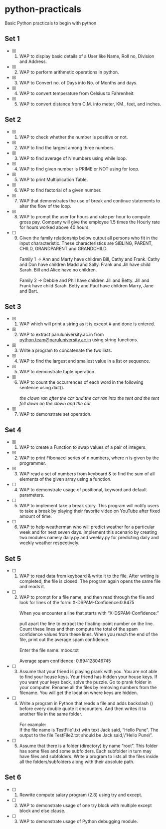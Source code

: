 # python-practicals
Basic Python practicals to begin with python

## Set 1
- [x] 1. WAP to display basic details of a User like Name, Roll no, Division and Address.

- [x] 2. WAP to perform arithmetic operations in python.

- [x] 3. WAP to Convert no. of Days into No. of Months and days.

- [x] 4. WAP to convert temperature from Celsius to Fahrenheit.

- [x] 5. WAP to convert distance from C.M. into meter, KM., feet, and inches.

## Set 2
- [x] 1. WAP to check whether the number is positive or not.

- [x] 2. WAP to find the largest among three numbers.

- [x] 3. WAP to find average of N numbers using while loop.

- [x] 4. WAP to find given number is PRIME or NOT using for loop.
- [x] 5. WAP to print Multiplication Table.

- [x] 6. WAP to find factorial of a given number.

- [x] 7. WAP that demonstrates the use of break and continue statements to alter the flow of the loop.

- [x] 8. WAP to prompt the user for hours and rate per hour to compute gross pay. Company will give the employee 1.5 times the Hourly rate for hours worked above 40 hours.

- [ ] 9. Given the family relationship below output all persons who fit in the input characteristic. These characteristics are SIBLING, PARENT, CHILD, GRANDPARENT and GRANDCHILD. 
<br><br>Family 1 -> Ann and Marty have children Bill, Cathy and Frank. Cathy and Don have children Madd and Sally. Frank and Jill have child Sarah. Bill and Alice have no children.
<br><br>Family 2 -> Debbie and Phil have children Jill and Betty. Jill and Frank have child Sarah. Betty and Paul have children Marry, Jane and Bart.

## Set 3
- [x] 1. WAP which will print a string as it is except # and done is entered.

- [x] 2. WAP to extract paruluniversity.ac.in from python.team@paruluniversity.ac.in using string functions.

- [x] 3. Write a program to concatenate the two lists.

- [x] 4. WAP to find the largest and smallest value in a list or sequence.

- [x] 5. WAP to demonstrate tuple operation.

- [x] 6. WAP to count the occurrences of each word in the following sentence using dict().
<br><br> <i>the clown ran after the car
and the car ran into the tent
and the tent fell down on the
clown and the car</i>
- [x] 7. WAP to demonstrate set operation.

## Set 4
- [x] 1. WAP to create a Function to swap values of a pair of integers.

- [x] 2. WAP to print Fibonacci series of n numbers, where n is given by the programmer.

- [x] 3. WAP read a set of numbers from keyboard & to find the sum of all elements of the given array using a function.

- [ ] 4. WAP to demonstrate usage of positional, keyword and default parameters.

- [ ] 5. WAP to implement take a break story. This program will notify users to take a break by playing their favorite video on YouTube after fixed amount of time.

- [ ] 6. WAP to help weatherman
who will predict weather for a particular week and for next seven days. Implement this scenario by creating two modules namely daily.py and weekly.py for predicting daily and weekly weather respectively.

## Set 5
- [ ] 1. WAP to read data from keyboard & write it to the file. After writing is completed, the file is closed. The program again opens the same file and reads it.
- [ ] 2. WAP to prompt for a file name, and then read through the file and look for lines of
the form: X-DSPAM-Confidence:0.8475
<br><br>When you encounter a line that starts with “X-DSPAM-Confidence:” 
<br><br>pull apart the line to extract the floating-point number on the line. Count these lines and then compute the total of the spam confidence values from these lines. When you reach the end of the file, print out the average spam confidence.
<br><br>
Enter the file name: mbox.txt
<br><br>
Average spam confidence: 0.894128046745

- [ ] 3. Assume that your friend is playing prank with you. You are not able to find your house keys. Your friend has hidden your house keys. If you want your keys back, solve the puzzle. Go to prank folder in your computer. Rename all the files by removing numbers from the filename. You will get the location where keys are hidden.

- [ ] 4. Write a program in Python that reads a file and adds backslash (\) before every double quote it encounters. And then writes it to another file in the same folder.
<br><br>
For example:
<br>If the file name is TestFile1.txt with text Jack said, “Hello Pune”. The output to the file TestFile2.txt should be Jack said,\“Hello Pune\”.

- [ ] 5. Assume that there is a folder (directory) by name “root”. This folder has some files and some subfolders. Each subfolder in turn may have files and subfolders. Write a program to lists all the files inside all the folders/subfolders along with their absolute path.

## Set 6
 - [ ] 1. Rewrite compute salary program (2.8) using try and except.
 - [ ] 2. WAP to demonstrate usage of one try block with multiple except block and else clause.
 - [ ] 3. WAP to demonstrate usage of Python debugging module.